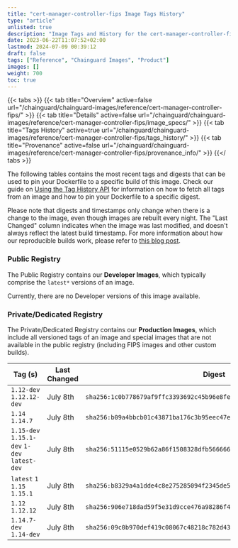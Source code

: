 ```yaml
---
title: "cert-manager-controller-fips Image Tags History"
type: "article"
unlisted: true
description: "Image Tags and History for the cert-manager-controller-fips Chainguard Image"
date: 2023-06-22T11:07:52+02:00
lastmod: 2024-07-09 00:39:12
draft: false
tags: ["Reference", "Chainguard Images", "Product"]
images: []
weight: 700
toc: true
---
```


{{< tabs >}}
{{< tab title="Overview" active=false url="/chainguard/chainguard-images/reference/cert-manager-controller-fips/" >}}
{{< tab title="Details" active=false url="/chainguard/chainguard-images/reference/cert-manager-controller-fips/image_specs/" >}}
{{< tab title="Tags History" active=true url="/chainguard/chainguard-images/reference/cert-manager-controller-fips/tags_history/" >}}
{{< tab title="Provenance" active=false url="/chainguard/chainguard-images/reference/cert-manager-controller-fips/provenance_info/" >}}
{{</ tabs >}}

The following tables contains the most recent tags and digests that can be used to pin your Dockerfile to a specific build of this image. Check our guide on [Using the Tag History API](/chainguard/chainguard-images/using-the-tag-history-api/) for information on how to fetch all tags from an image and how to pin your Dockerfile to a specific digest.

Please note that digests and timestamps only change when there is a change to the image, even though images are rebuilt every night. The "Last Changed" column indicates when the image was last modified, and doesn't always reflect the latest build timestamp. For more information about how our reproducible builds work, please refer to [this blog post](https://www.chainguard.dev/unchained/reproducing-chainguards-reproducible-image-builds).

### Public Registry
The Public Registry contains our **Developer Images**, which typically comprise the `latest*` versions of an image.

Currently, there are no Developer versions of this image available.

### Private/Dedicated Registry
The Private/Dedicated Registry contains our **Production Images**, which include all versioned tags of an image and special images that are not available in the public registry (including FIPS images and other custom builds).

| Tag (s)                                       | Last Changed | Digest                                                                    |
|-----------------------------------------------|--------------|---------------------------------------------------------------------------|
|  `1.12-dev` `1.12.12-dev`                     | July 8th     | `sha256:1c0b778679af9ffc3393692c45b96e8fed061441beffd9dfe5fe26318e65f3d4` |
|  `1.14` `1.14.7`                              | July 8th     | `sha256:b09a4bbcb01c43871ba176c3b95eec47e8c02d6b4573e5b15a530829f94aec59` |
|  `1.15-dev` `1.15.1-dev` `1-dev` `latest-dev` | July 8th     | `sha256:51115e0529b62a86f1508328dfb566666e6a18c73ad00da557c10b44e8f3bf04` |
|  `latest` `1` `1.15` `1.15.1`                 | July 8th     | `sha256:b8329a4a1dde4c8e275285094f2345de565016faffe03994e501a31c76e5d14a` |
|  `1.12` `1.12.12`                             | July 8th     | `sha256:906e718dad59f5e31d9cce476a98286f48ed4e031582af6e3ac73c63ecf7ace9` |
|  `1.14.7-dev` `1.14-dev`                      | July 8th     | `sha256:09c0b970def419c08067c48218c782d433b46f9dd5e3d90863a56d6b8e1a85d9` |

